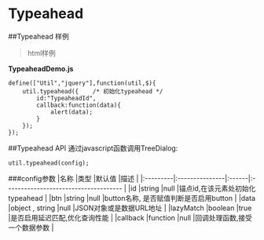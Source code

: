 Typeahead
==========

##Typeahead 样例

>html样例

**TypeaheadDemo.js**
```
define(["Util","jquery"],function(util,$){
    util.typeahead({    /* 初始化typeahead */
        id:"TypeaheadId",
        callback:function(data){
            alert(data);
        }
    });
});
```
##Typeahead API
通过javascript函数调用TreeDialog:
```
util.typeahead(config);
```
###config参数
|名称	   |类型			|默认值 |描述									|
|:---------|:---------------|:------|:------------------------------------- |
|id        |string          |null   |锚点id,在该元素处初始化typeahead   	|
|btn       |string          |null   |button名称, 是否赋值判断是否启用button |
|data      |object , string |null   |JSON对象或是数据URL地址           		|
|lazyMatch |boolean         |true   |是否启用延迟匹配,优化查询性能      	|
|callback  |function        |null   |回调处理函数,接受一个数据参数      	|
